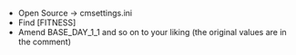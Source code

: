 - Open Source -> cmsettings.ini
- Find [FITNESS]
- Amend BASE_DAY_1_1 and so on to your liking (the original values are in the comment)

